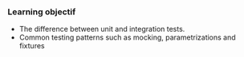 ### Learning objectif

* The difference between unit and integration tests.
* Common testing patterns such as mocking, parametrizations and fixtures
